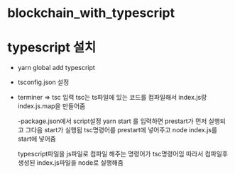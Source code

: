 # blockchain_with_typescript

# typescript 설치

- yarn global add typescript
- tsconfig.json 설정
- terminer => tsc 입력
  tsc는 ts파일에 있는 코드를 컴파일해서 index.js랑 index.js.map을 만들어줌

  -package.json에서 script설정
  yarn start 를 입력하면 prestart가 먼저 실행되고 그다음 start가 실행됨
  tsc명령어를 prestart에 넣어주고 node index.js를 start에 넣어줌

  typescript파일을 js파일로 컴파일 해주는 명령어가 tsc명령어임
  따라서 컴파일후 생성된 index.js파일을 node로 실행해줌
